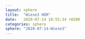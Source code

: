 ```yaml
---
layout: sphere
title:  "Wiese3 HDR"
date:   2020-07-14 18:55:34 +0200
categories: sphere
sphere: "2020-07-14-Wiese3"
---
```

